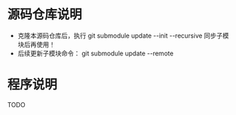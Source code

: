 
# 源码仓库说明
- 克隆本源码仓库后，执行  git submodule update --init --recursive  同步子模块后再使用！
- 后续更新子模块命令： git submodule update --remote


# 程序说明
TODO



